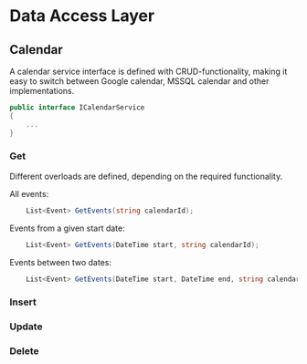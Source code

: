 ﻿# Data Access Layer

## Calendar
A calendar service interface is defined with CRUD-functionality, making it easy to switch between Google calendar, 
MSSQL calendar and other implementations.
```csharp
public interface ICalendarService
{
    ...
}
```

### Get
Different overloads are defined, depending on the required functionality.

All events:
```csharp
    List<Event> GetEvents(string calendarId);
```

Events from a given start date:
```csharp
    List<Event> GetEvents(DateTime start, string calendarId);
```

Events between two dates:
```csharp
    List<Event> GetEvents(DateTime start, DateTime end, string calendarId);
```

### Insert


### Update


### Delete